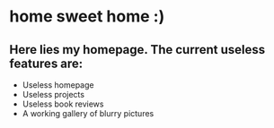 # home sweet home :)

## Here lies my homepage. The current useless features are:
* Useless homepage
* Useless projects
* Useless book reviews
* A working gallery of blurry pictures

